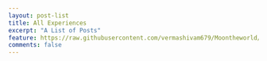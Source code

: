 ```yaml
---
layout: post-list
title: All Experiences
excerpt: "A List of Posts"
feature: https://raw.githubusercontent.com/vermashivam679/Moontheworld/master/assets/img/Conference1.jpg
comments: false
---
```

